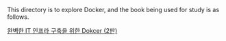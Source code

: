 This directory is to explore Docker, and the book being used for study is as follows.

[완벽한 IT 인프라 구축을 위한 Dokcer (2판)](https://product.kyobobook.co.kr/detail/S000000833213)
